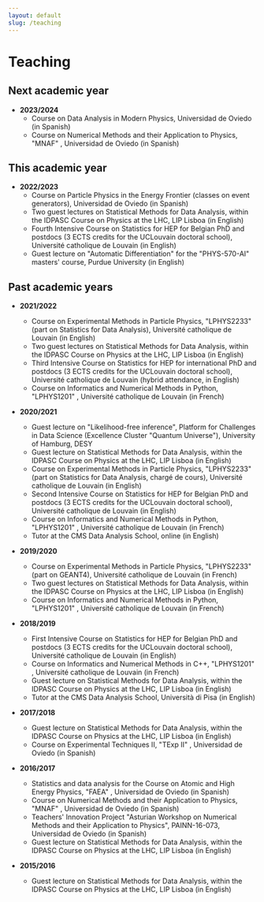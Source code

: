 ```yaml
---
layout: default
slug: /teaching
---
```


# Teaching

## Next academic year

- **2023/2024**
  - Course on Data Analysis in Modern Physics, Universidad de Oviedo (in Spanish)
  - Course on Numerical Methods and their Application to Physics, "MNAF" <!--(44h)-->, Universidad de Oviedo (in Spanish)

## This academic year

- **2022/2023** 
  - Course on Particle Physics in the Energy Frontier (classes on event generators), Universidad de Oviedo (in Spanish)
  - Two guest lectures <!--(4h)--> on Statistical Methods for Data Analysis, within the IDPASC Course on Physics at the LHC, LIP Lisboa (in English)
  - Fourth Intensive Course on Statistics for HEP <!--(20h)--> for Belgian PhD and postdocs (3 ECTS credits for the UCLouvain doctoral school),  Université catholique de Louvain (in English)
  - Guest lecture <!--(1.5h)--> on "Automatic Differentiation" for the "PHYS-570-AI" masters' course, Purdue University (in English)


## Past academic years

- **2021/2022**
  - Course on Experimental Methods in Particle Physics, "LPHYS2233" (<!--10h-->part on Statistics for Data Analysis), Université catholique de Louvain (in English)
  - Two guest lectures <!--(4h)--> on Statistical Methods for Data Analysis, within the IDPASC Course on Physics at the LHC, LIP Lisboa (in English)
  - Third Intensive Course on Statistics for HEP <!--(20h)--> for international PhD and postdocs (3 ECTS credits for the UCLouvain doctoral school),  Université catholique de Louvain (hybrid attendance, in English)
  - Course on Informatics and Numerical Methods in Python, "LPHYS1201" <!--(45h)-->, Université catholique de Louvain (in French)
  
- **2020/2021** 
  - Guest lecture <!--(2h)--> on "Likelihood-free inference", Platform for Challenges in Data Science (Excellence Cluster "Quantum Universe"), University of Hamburg, DESY
  - Guest lecture <!--(4h)--> on Statistical Methods for Data Analysis, within the IDPASC Course on Physics at the LHC, LIP Lisboa (in English)
  - Course on Experimental Methods in Particle Physics, "LPHYS2233" (<!--10h-->part on Statistics for Data Analysis, chargé de cours), Université catholique de Louvain (in English)
  - Second Intensive Course on Statistics for HEP <!--(20h)--> for Belgian PhD and postdocs (3 ECTS credits for the UCLouvain doctoral school),  Université catholique de Louvain (in English)
  - Course on Informatics and Numerical Methods in Python, "LPHYS1201" <!--(45h)-->, Université catholique de Louvain (in French)
  - Tutor at the CMS Data Analysis School, online (in English)
  
- **2019/2020**
  - Course on Experimental Methods in Particle Physics, "LPHYS2233" (<!--18h-->part on GEANT4), Université catholique de Louvain (in French)
  - Two guest lectures <!--(4h)--> on Statistical Methods for Data Analysis, within the IDPASC Course on Physics at the LHC, LIP Lisboa (in English)
  - Course on Informatics and Numerical Methods in Python, "LPHYS1201" <!--(45h)-->, Université catholique de Louvain (in French)
  
- **2018/2019**
  - First Intensive Course on Statistics for HEP <!--(14h)--> for Belgian PhD and postdocs (3 ECTS credits for the UCLouvain doctoral school),  Université catholique de Louvain (in English)
  - Course on Informatics and Numerical Methods in C++, "LPHYS1201" <!--(45h)-->, Université catholique de Louvain (in French)
  - Guest lecture <!--(2h)--> on Statistical Methods for Data Analysis, within the IDPASC Course on Physics at the LHC, LIP Lisboa (in English)
  - Tutor at the CMS Data Analysis School, Università di Pisa (in English)

- **2017/2018**
  - Guest lecture <!--(2h)--> on Statistical Methods for Data Analysis, within the IDPASC Course on Physics at the LHC, LIP Lisboa (in English)
  - Course on Experimental Techniques II, "TExp II" <!--(34h)-->, Universidad de Oviedo (in Spanish)
  
- **2016/2017**
  - Statistics and data analysis for the Course on Atomic and High Energy Physics, "FAEA" <!--(8h)-->, Universidad de Oviedo (in Spanish)
  - Course on Numerical Methods and their Application to Physics, "MNAF" <!--(44h)-->, Universidad de Oviedo (in Spanish)
  - Teachers' Innovation Project "Asturian Workshop on Numerical Methods and their Application to Physics", PAINN-16-073, Universidad de Oviedo (in Spanish)
  - Guest lecture <!--(2h)--> on Statistical Methods for Data Analysis, within the IDPASC Course on Physics at the LHC, LIP Lisboa (in English)

- **2015/2016**
  - Guest lecture <!--(2h)--> on Statistical Methods for Data Analysis, within the IDPASC Course on Physics at the LHC, LIP Lisboa (in English)